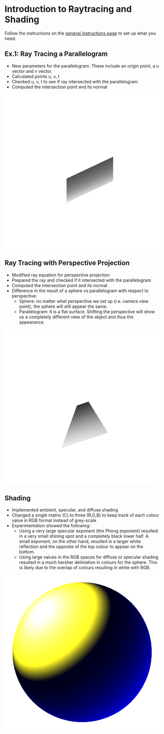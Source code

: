 Introduction to Raytracing and Shading
======================================

Follow the instructions on the [general instructions page](../Rules.md) to set up what you need.



Ex.1: Ray Tracing a Parallelogram
---------------------------
 - New parameters for the parallelogram. These include an origin point, a u vector and v vector.
 - Calculated points u, v, t
 - Checked u, v, t to see if ray intersected with the parallelogram
 - Computed the intersection point and its normal

 ![](img/plane_orthographic.png)

Ray Tracing with Perspective Projection
---------------------------------------
 - Modified ray equation for perspective projection
 - Prepared the ray and checked if it intersected with the parallelogram
 - Computed the intersection point and its normal
 - Difference in the result of a sphere vs parallelogram with respect to perspective:
    - Sphere: no matter what perspective we set up (i.e. camera view point), the sphere will still appear the same.
    - Parallelogram: it is a flat surface. Shifting the perspective will show us a completely different view of the object and thus the appearance.

![](img/plane_perspective.png)

Shading
-------
 - Implemented ambient, specular, and diffuse shading
 - Changed a single matrix (C) to three (R,G,B) to keep track of each colour value in RGB format instead of grey-scale
 - Experimentation showed the following:
    - Using a very large specular exponent (the Phong exponent) resulted in a very small shining spot and a completely black lower half. A small exponent, on the other hand, resulted in a larger white reflection and the opposite of the top colour to appear on the bottom. 
    - Using large values in the RGB spaces for diffuse or specular shading resulted in a much harsher deliniation in colours for the sphere. This is likely due to the overlap of colours resulting in white with RGB.

![](img/shading.png)
